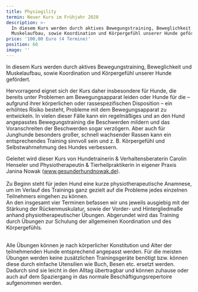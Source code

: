 ```yaml
---
title: Physiogility
termin: Neuer Kurs im Frühjahr 2020
description: >-
  In diesem Kurs werden durch aktives Bewegungstraining, Beweglichkeit und
  Muskelaufbau, sowie Koordination und Körpergefühl unserer Hunde gefördert. 
price: '100,00 Euro (4 Termine)'
position: 60
image: ''
---
```

In diesem Kurs werden durch aktives Bewegungstraining, Beweglichkeit und Muskelaufbau, sowie Koordination und Körpergefühl unserer Hunde gefördert. 

Hervorragend eignet sich der Kurs daher insbesondere für Hunde, die bereits unter Problemen am Bewegungsapparat leiden oder Hunde für die – aufgrund ihrer körperlichen oder rassespezifischen Disposition – ein erhöhtes Risiko besteht, Probleme mit dem Bewegungsapparat zu entwickeln. In vielen dieser Fälle kann ein regelmäßiges und an den Hund angepasstes Bewegungstraining die Beschwerden mildern und das Voranschreiten der Beschwerden sogar verzögern. Aber auch für Junghunde besonders großer, schnell wachsender Rassen kann ein entsprechendes Training sinnvoll sein und z. B. Körpergefühl und Selbstwahrnehmung des Hundes verbessern.

Geleitet wird dieser Kurs von Hundetrainerin & Verhaltensberaterin Carolin Henseler und Physiotherapeutin & Tierheilpraktikerin in eigener Praxis Janina Nowak (www.gesunderhundnowak.de).\
\
Zu Beginn steht für jeden Hund eine kurze physiotherapeutische Anamnese, um im Verlauf des Trainings ganz gezielt auf die Probleme jedes einzelnen Teilnehmers eingehen zu können. \
An den insgesamt vier Terminen befassen wir uns jeweils ausgiebig mit der Stärkung der Rückenmuskulatur, sowie der Vorder- und Hintergliedmaße anhand physiotherapeutischer Übungen. Abgerundet wird das Training durch Übungen zur Schulung der allgemeinen Koordination und des Körpergefühls. 

\
Alle Übungen können je nach körperlicher Konstitution und Alter der teilnehmenden Hunde entsprechend angepasst werden. Für die meisten Übungen werden keine zusätzlichen Trainingsgeräte benötigt bzw. können diese durch einfache Utensilien wie Buch, Besen etc. ersetzt werden. Dadurch sind sie leicht in den Alltag übertragbar und können zuhause oder auch auf dem Spaziergang in das normale Beschäftigungsrepertoire aufgenommen werden.
